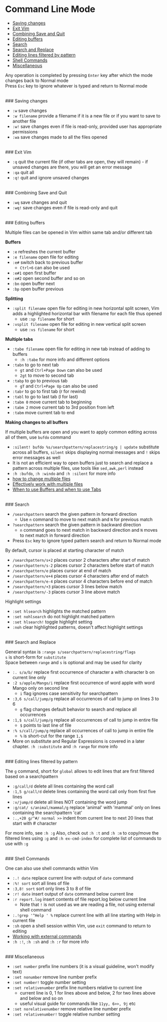 # <a name="command-line-mode"></a>Command Line Mode

* [Saving changes](#saving-changes)
* [Exit Vim](#exit-vim)
* [Combining Save and Quit](#combining-save-and-quit)
* [Editing buffers](#editing-buffers)
* [Search](#search)
* [Search and Replace](#search-and-replace)
* [Editing lines filtered by pattern](#editing-lines-filtered-by-pattern)
* [Shell Commands](#shell-commands)
* [Miscellaneous](#miscellaneous)

Any operation is completed by pressing `Enter` key after which the mode changes back to Normal mode  
Press `Esc` key to ignore whatever is typed and return to Normal mode

<br>
### <a name="saving-changes"></a>Saving changes

* `:w` save changes
* `:w filename` provide a filename if it is a new file or if you want to save to another file
* `:w!` save changes even if file is read-only, provided user has appropriate permissions
* `:wa` save changes made to all the files opened

<br>
### <a name="exit-vim"></a>Exit Vim

* `:q` quit the current file (if other tabs are open, they will remain) - if unsaved changes are there, you will get an error message
* `:qa` quit all
* `:q!` quit and ignore unsaved changes

<br>
### <a name="combining-save-and-quit"></a>Combining Save and Quit

* `:wq` save changes and quit
* `:wq!` save changes even if file is read-only and quit

<br>
### <a name="editing-buffers"></a>Editing buffers

Multiple files can be opened in Vim within same tab and/or different tab

**Buffers**

* `:e` refreshes the current buffer
* `:e filename` open file for editing
* `:e#` switch back to previous buffer
    * `Ctrl+6` can also be used
* `:e#1` open first buffer
* `:e#2` open second buffer and so on
* `:bn` open buffer next
* `:bp` open buffer previous

**Splitting**

* `:split filename` open file for editing in new horizontal split screen, Vim adds a highlighted horizontal bar with filename for each file thus opened
    * use `:sp filename` for short
* `:vsplit filename` open file for editing in new vertical split screen
    * use `:vs filename` for short

**Multiple tabs**

* `:tabe filename` open file for editing in new tab instead of adding to buffers
    * `:h :tabe` for more info and different options
* `:tabn` to go to next tab
    * `gt` and `Ctrl+Page Down` can also be used
    * `2gt` to move to second tab
* `:tabp` to go to previous tab
    * `gT` and `Ctrl+Page Up`  can also be used
* `:tabr` to go to first tab (r for rewind)
* `:tabl` to go to last tab (l for last)
* `:tabm 0` move current tab to beginning
* `:tabm 2` move current tab to 3rd position from left
* `:tabm` move current tab to end

**Making changes to all buffers**

If multiple buffers are open and you want to apply common editing across all of them, use `bufdo` command

* `:silent! bufdo %s/searchpattern/replacestring/g | update` substitute across all buffers, `silent` skips displaying normal messages and `!` skips error messages as well
* It is not an efficient way to open buffers just to search and replace a pattern across multiple files, use tools like `sed,awk,perl` instead
* `:h :bufdo`, `:h :windo` and `:h :silent` for more info
* [how to change multiple files](https://vimcasts.org/episodes/using-argdo-to-change-multiple-files/)
* [Effectively work with multiple files](https://stackoverflow.com/questions/53664/how-to-effectively-work-with-multiple-files-in-vim)
* [When to use Buffers and when to use Tabs](https://joshldavis.com/2014/04/05/vim-tab-madness-buffers-vs-tabs/)

<br>
### <a name="search"></a>Search

* `/searchpattern` search the given pattern in forward direction
    * Use `n` command to move to next match and `N` for previous match
* `?searchpattern` search the given pattern in backward direction
    * `n` command goes to next match in backward direction and `N` moves to next match in forward direction
* Press `Esc` key to ignore typed pattern search and return to Normal mode

By default, cursor is placed at starting character of match

* `/searchpattern/s+2` places cursor 2 characters after start of match
* `/searchpattern/s-2` places cursor 2 characters before start of match
* `/searchpattern/e` places cursor at end of match
* `/searchpattern/e+4` places cursor 4 characters after end of match
* `/searchpattern/e-4` places cursor 4 characters before end of match
* `/searchpattern/+3` places cursor 3 lines below match
* `/searchpattern/-3` places cursor 3 line above match

Highlight settings

* `:set hlsearch` highlights the matched pattern
* `:set nohlsearch` do not highlight matched pattern
* `:set hlsearch!` toggle highlight setting
* `:noh` clear highlighted patterns, doesn't affect highlight settings

<br>
### <a name="search-and-replace"></a>Search and Replace

General syntax is `:range s/searchpattern/replacestring/flags`  
`s` is short-form for `substitute`  
Space between `range` and `s` is optional and may be used for clarity

* `:. s/a/b/` replace first occurrence of character a with character b on current line only
* `:2 s/apple/Mango/i` replace first occurrence of word apple with word Mango only on second line
    * `i` flag ignores case sensitivity for searchpattern
* `:3,6 s/call/jump/g` replace all occurrences of call to jump on lines 3 to 6
    * `g` flag changes default behavior to search and replace all occurrences
* `:1,$ s/call/jump/g` replace all occurrences of call to jump in entire file
    * `$` points to last line of file
* `:% s/call/jump/g` replace all occurrences of call to jump in entire file
    * `%` is short-cut for the range `1,$`
* More on substitute and Regular Expressions is covered in a later chapter. `:h :substitute` and `:h range` for more info

<br>
### <a name="editing-lines-filtered-by-pattern"></a>Editing lines filtered by pattern

The `g` command, short for `global` allows to edit lines that are first filtered based on a searchpattern

* `:g/call/d` delete all lines containing the word call
* `:1,5 g/call/d` delete lines containing the word call only from first five lines
* `:v/jump/d` delete all lines NOT containing the word jump
* `:g/cat/ s/animal/mammal/g` replace 'animal' with 'mammal' only on lines containing the searchpattern 'cat'
* `:.,+20 g/^#/ normal >>` indent from current line to next 20 lines that start with # character

For more info, see `:h :g`
Also, check out `:h :t` and `:h :m` to copy/move the filtered lines using `:g` and `:h ex-cmd-index` for complete list of commands to use with `:g`

<br>
### <a name="shell-commands"></a>Shell Commands

One can also use shell commands within Vim

* `:.! date` replace current line with output of `date` command
* `:%! sort` sort all lines of file
* `:3,8! sort` sort only lines 3 to 8 of file
* `:r! date` insert output of `date` command below current line
* `:r report.log` insert contents of file report.log below current line
    * Note that `!` is not used as we are reading a file, not using external shell command
* `:.!grep '^Help ' %` replace current line with all line starting with Help in current file
* `:sh` open a shell session within Vim, use `exit` command to return to editing
* [Working with external commands](https://www.linux.com/learn/tutorials/442419-vim-tips-working-with-external-commands)
* `:h :!`, `:h :sh` and `:h :r` for more info

<br>
### <a name="miscellaneous"></a>Miscellaneous

* `:set number` prefix line numbers (it is a visual guideline, won't modify text)
* `:set nonumber` remove line number prefix
* `:set number!` toggle number setting
* `:set relativenumber` prefix line numbers relative to current line
    * current line is 0, 1 for lines above and below, 2 for two lines above and below and so on
    * useful visual guide for commands like `11yy, 6>>, 9j` etc
* `:set norelativenumber` remove relative line number prefix
* `:set relativenumber!` toggle relative number setting
